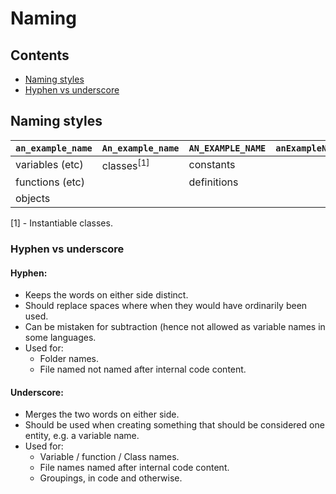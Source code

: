 # Naming

## Contents

  * [Naming styles](#naming-styles)
  * [Hyphen vs underscore](#Hyphen-vs-underscore)

## Naming styles

| `an_example_name` | `An_example_name` | `AN_EXAMPLE_NAME` | `anExampleName`   | `AnExampleName`   |
| ----------------- | ----------------- | ----------------- | ----------------- | ----------------- |
| variables (etc)   | classes<sup>[1]</sup>| constants         |                   |                   |
| functions (etc)   |                   | definitions       |                   |                   |
| objects           |                   |                   |                   |                   |

[1] - Instantiable classes.

### Hyphen vs underscore

#### Hyphen:

- Keeps the words on either side distinct.
- Should replace spaces where when they would have ordinarily been used.
- Can be mistaken for subtraction (hence not allowed as variable names in some languages.
- Used for:
  - Folder names.
  - File named not named after internal code content.

#### Underscore:

- Merges the two words on either side.
- Should be used when creating something that should be considered one entity, e.g. a variable name.
- Used for:
  - Variable / function / Class names.
  - File names named after internal code content.
  - Groupings, in code and otherwise.
